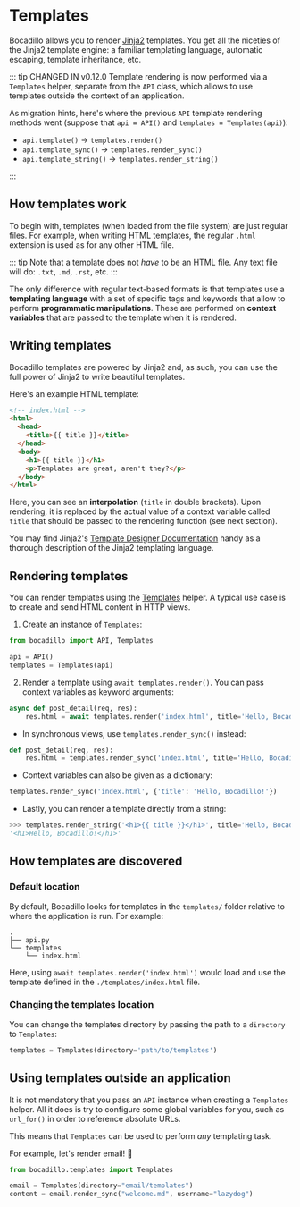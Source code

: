 # Templates

Bocadillo allows you to render [Jinja2] templates.
You get all the niceties of the Jinja2 template engine:
a familiar templating language, automatic escaping, template inheritance, etc.

::: tip CHANGED IN v0.12.0
Template rendering is now performed via a `Templates` helper, separate from the `API` class, which allows to use templates outside the context of an application.

As migration hints, here's where the previous `API` template rendering methods went (suppose that `api = API()` and `templates = Templates(api)`):

- `api.template()` -> `templates.render()`
- `api.template_sync()` -> `templates.render_sync()`
- `api.template_string()` -> `templates.render_string()`

:::

## How templates work

To begin with, templates (when loaded from the file system) are just regular files. For example, when writing HTML templates, the regular `.html` extension is used as for any other HTML file.

::: tip
Note that a template does not _have_ to be an HTML file. Any text file will do: `.txt`, `.md`, `.rst`, etc.
:::

The only difference with regular text-based formats is that templates use a **templating language** with a set of specific tags and keywords that allow to perform **programmatic manipulations**. These are performed on **context variables** that are passed to the template when it is rendered.

## Writing templates

Bocadillo templates are powered by Jinja2 and, as such, you can use the full power of Jinja2 to write beautiful templates.

Here's an example HTML template:

```html
<!-- index.html -->
<html>
  <head>
    <title>{{ title }}</title>
  </head>
  <body>
    <h1>{{ title }}</h1>
    <p>Templates are great, aren't they?</p>
  </body>
</html>
```

Here, you can see an **interpolation** (`title` in double brackets). Upon rendering, it is replaced by the actual value of a context variable called `title` that should be passed to the rendering function (see next section).

You may find Jinja2's [Template Designer Documentation] handy as a thorough description of the Jinja2 templating language.

## Rendering templates

You can render templates using the [Templates] helper. A typical use case is to create and send HTML content in HTTP views.

[templates]: ../../api/templates.md#templates

1. Create an instance of `Templates`:

```python
from bocadillo import API, Templates

api = API()
templates = Templates(api)
```

2. Render a template using `await templates.render()`. You can pass context variables as keyword arguments:

```python
async def post_detail(req, res):
    res.html = await templates.render('index.html', title='Hello, Bocadillo!')
```

- In synchronous views, use `templates.render_sync()` instead:

```python
def post_detail(req, res):
    res.html = templates.render_sync('index.html', title='Hello, Bocadillo!')
```

- Context variables can also be given as a dictionary:

```python
templates.render_sync('index.html', {'title': 'Hello, Bocadillo!'})
```

- Lastly, you can render a template directly from a string:

```python
>>> templates.render_string('<h1>{{ title }}</h1>', title='Hello, Bocadillo!')
'<h1>Hello, Bocadillo!</h1>'
```

## How templates are discovered

### Default location

By default, Bocadillo looks for templates in the `templates/` folder relative
to where the application is run. For example:

```
.
├── api.py
└── templates
    └── index.html
```

Here, using `await templates.render('index.html')` would load and use the template defined in the `./templates/index.html` file.

### Changing the templates location

You can change the templates directory by passing the path to a `directory` to `Templates`:

```python
templates = Templates(directory='path/to/templates')
```

## Using templates outside an application

It is not mendatory that you pass an `API` instance when creating a `Templates` helper. All it does is try to configure some global variables for you, such as `url_for()` in order to reference absolute URLs.

This means that `Templates` can be used to perform _any_ templating task.

For example, let's render email! 📨

```python
from bocadillo.templates import Templates

email = Templates(directory="email/templates")
content = email.render_sync("welcome.md", username="lazydog")
```

[jinja2]: http://jinja.pocoo.org
[template designer documentation]: http://jinja.pocoo.org/docs/latest/templates/
